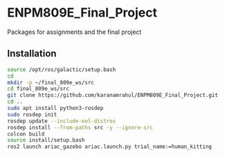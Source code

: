 # ENPM809E_Final_Project

Packages for assignments and the final project

## Installation

```bash
source /opt/ros/galactic/setup.bash
cd
mkdir -p ~/final_809e_ws/src
cd final_809e_ws/src
git clone https://github.com/karanamrahul/ENPM809E_Final_Project.git
cd ..
sudo apt install python3-rosdep
sudo rosdep init
rosdep update --include-eol-distros
rosdep install --from-paths src -y --ignore-src
colcon build
source install/setup.bash
ros2 launch ariac_gazebo ariac.launch.py trial_name:=human_kitting
```
